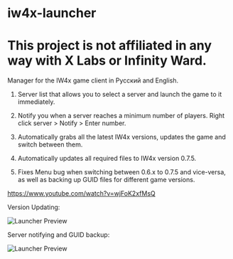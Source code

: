 # iw4x-launcher
# This project is not affiliated in any way with X Labs or Infinity Ward.

Manager for the IW4x game client in Русский and English.

1)  Server list that allows you to select a server and launch the game to it immediately.

2)  Notify you when a server reaches a minimum number of players. Right click server > Notify > Enter number.

2)  Automatically grabs all the latest IW4x versions, updates the game and switch between them.

3)  Automatically updates all required files to IW4x version 0.7.5.

4)  Fixes Menu bug when switching between 0.6.x to 0.7.5 and vice-versa, as well as backing up GUID files for different game versions.

https://www.youtube.com/watch?v=wjFoK2xfMsQ

Version Updating:

![Launcher Preview](https://i.imgur.com/1rNj31F.gif)


Server notifying and GUID backup:

![Launcher Preview](https://i.imgur.com/q3MLKFi.gif)
